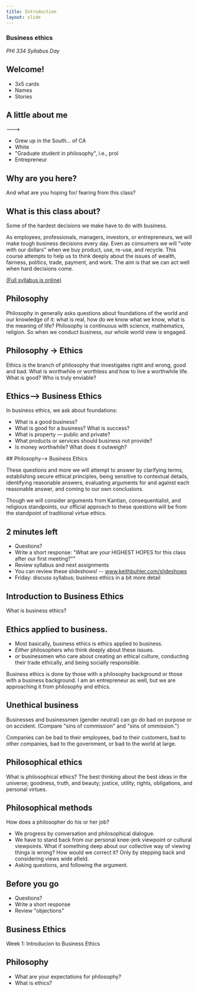 ```yaml
---
title: Introduction
layout: slide
---
```


<section data-background="http://www.scarymommy.com/wp-content/uploads/2014/10/you-your-wall-street-boyfriend-24-hours-0.jpg">
<section data-markdown>

# Business ethics

*PHI 334 Syllabus Day*

</font>

</section></section><section data-markdown>

## Welcome!

* 3x5 cards
* Names
* Stories

</section><section data-markdown>

## A little about me

--->

- Grew up in the South... of CA
- White
- "Graduate student in philosophy", i.e., prol
- Entrepreneur

</section><section data-markdown>

## Why are you here? 

And what are you hoping for/ fearing from this class?

</section><section data-markdown>

## What is this class about? 

Some of the hardest decisions we make have to do with business. 

As employees, professionals, managers, investors, or entrepreneurs, we will make tough business decisions every day. Even as consumers we will "vote with our dollars" when we buy product, use, re-use, and recycle. This course attempts to help us to think deeply about the issues of wealth, fairness, politics, trade, payment, and work. The aim is that we can act well when hard decisions come.

[(Full syllabus is online)](http://www.keithbuhler.com/syllabus334)

</section><section data-markdown>

## Philosophy

Philosophy in generally asks questions about foundations of the world and our knowledge of it: what is real, how do we know what we know, what is the meaning of life? Philosophy is continuous with science, mathematics, religion. So when we conduct business, our whole world view is engaged. 

</section><section data-markdown>

## Philosophy -> Ethics

Ethics is the branch of philosophy that investigates right and wrong, good and bad. What is worthwhile or worthless and how to live a worthwhile life. What is good? Who is truly enviable? 


</section><section data-markdown>

## Ethics—> Business Ethics

In business ethics, we ask about foundations: 

* What is a good business? 
* What is good for a business? What is success? 
* What is property — public and private?
* What products or services should business not provide?
* Is money worthwhile? What does it outweigh?


</section><section data-markdown>
## Philosophy—> Business Ethics


These questions and more we will attempt to answer by clarifying terms, establishing secure ethical principles, being sensitive to contextual details, identifying reasonable answers, evaluating arguments for and against each reasonable answer, and coming to our own conclusions. 


</section><section data-markdown>


Though we will consider arguments from Kantian, consequentialist, and religious standpoints, our official approach to these questions will be from the standpoint of traditional virtue ethics.

</section><section data-markdown>


## 2 minutes left
* Questions?
* Write a short response: "What are your HIGHEST HOPES for this class after our first meeting?""
* Review syllabus and next assignments
* You can review these slideshows! -- www.keithbuhler.com/slideshows
* Friday: discuss syllabus; business ethics in a bit more detail


</section><section data-markdown>

# Introduction to Business Ethics  

What is business ethics? 

</section><section data-markdown>

## Ethics applied to business. 

* Most basically, business ethics is ethics applied to business. 
* *Either* philosophers who think deeply about these issues.  
* *or* businessmen who care about creating an ethical culture, conducting their trade ethically, and being socially responsible. 

</section><section data-markdown>

Business ethics is done by those with a philosophy background or those with a business background. I am an entrepreneur as well, but we are approaching it from philosophy and ethics. 

</section><section data-markdown>

## Unethical business

Businesses and businessmen (gender neutral) can go do bad on purpose or on accident. (Compare "sins of commission" and "sins of ommission.")

Companies can be bad to their employees, bad to their customers, bad to other companies, bad to the government, or bad to the world at large. 



</section><section data-markdown>

## Philosophical ethics

What is philosophical ethics? The best thinking about the best ideas in the universe; goodness, truth, and beauty; justice, utility, rights, obligations, and personal virtues.  

</section><section data-markdown>

## Philosophical methods

How does a philosopher do his or her job? 

* We progress by conversation and philosophical dialogue. 
* We have to stand back from our personal knee-jerk viewpoint or cultural viewpoints. What if something deep about our collective way of viewing things is wrong? How would we correct it? Only by stepping back and considering views wide afield. 
* Asking questions, and following the argument. 


</section><section data-markdown>

## Before you go
* Questions?
* Write a short response
* Review "objections" 


</section><section data-markdown>







# Business Ethics 


Week 1: Introducion to Business Ethics

</section><section data-markdown>

# Philosophy

* What are your expectations for philosophy?
* What is ethics? 

